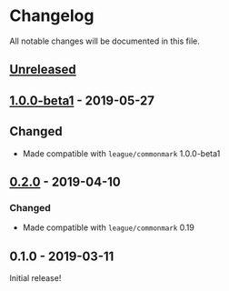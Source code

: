 # Changelog

All notable changes will be documented in this file.

## [Unreleased][unreleased]

## [1.0.0-beta1] - 2019-05-27

## Changed

 - Made compatible with `league/commonmark` 1.0.0-beta1

## [0.2.0] - 2019-04-10

### Changed

 - Made compatible with `league/commonmark` 0.19

## 0.1.0 - 2019-03-11

Initial release!

[unreleased]: https://github.com/thephpleague/commonmark-ext-inlines-only/compare/v1.0.0-beta1...HEAD
[1.0.0-beta1]: https://github.com/thephpleague/commonmark-ext-inlines-only/compare/v0.2.0...v1.0.0-beta1
[0.2.0]: https://github.com/thephpleague/commonmark-ext-inlines-only/compare/v0.1.0...v0.2.0
